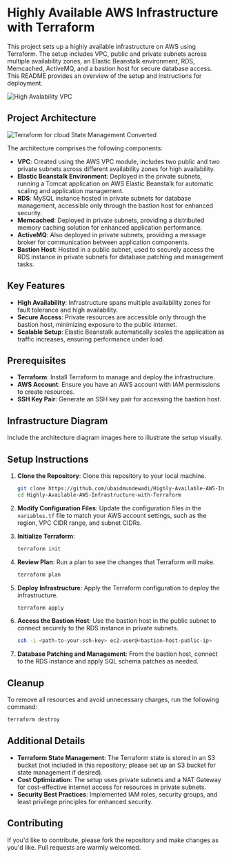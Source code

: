 # Highly Available AWS Infrastructure with Terraform

This project sets up a highly available infrastructure on AWS using Terraform. The setup includes VPC, public and private subnets across multiple availability zones, an Elastic Beanstalk environment, RDS, Memcached, ActiveMQ, and a bastion host for secure database access. This README provides an overview of the setup and instructions for deployment.

![High Avalability VPC](https://github.com/user-attachments/assets/7d61e6f5-34ff-4031-83cb-e2fda0dbf11e)

## Project Architecture

![Terraform for cloud State Management Converted](https://github.com/user-attachments/assets/ed73155c-a75d-4017-8f2d-fbd9224b6d8f)

The architecture comprises the following components:
- **VPC**: Created using the AWS VPC module, includes two public and two private subnets across different availability zones for high availability.
- **Elastic Beanstalk Environment**: Deployed in the private subnets, running a Tomcat application on AWS Elastic Beanstalk for automatic scaling and application management.
- **RDS**: MySQL instance hosted in private subnets for database management, accessible only through the bastion host for enhanced security.
- **Memcached**: Deployed in private subnets, providing a distributed memory caching solution for enhanced application performance.
- **ActiveMQ**: Also deployed in private subnets, providing a message broker for communication between application components.
- **Bastion Host**: Hosted in a public subnet, used to securely access the RDS instance in private subnets for database patching and management tasks.

## Key Features

- **High Availability**: Infrastructure spans multiple availability zones for fault tolerance and high availability.
- **Secure Access**: Private resources are accessible only through the bastion host, minimizing exposure to the public internet.
- **Scalable Setup**: Elastic Beanstalk automatically scales the application as traffic increases, ensuring performance under load.

## Prerequisites

- **Terraform**: Install Terraform to manage and deploy the infrastructure.
- **AWS Account**: Ensure you have an AWS account with IAM permissions to create resources.
- **SSH Key Pair**: Generate an SSH key pair for accessing the bastion host.

## Infrastructure Diagram

Include the architecture diagram images here to illustrate the setup visually.

## Setup Instructions

1. **Clone the Repository**: Clone this repository to your local machine.
   ```bash
   git clone https://github.com/ubaidmundewadi/Highly-Available-AWS-Infrastructure-with-Terraform.git
   cd Highly-Available-AWS-Infrastructure-with-Terraform
   ```

2. **Modify Configuration Files**: Update the configuration files in the `variables.tf` file to match your AWS account settings, such as the region, VPC CIDR range, and subnet CIDRs.

3. **Initialize Terraform**:
   ```bash
   terraform init
   ```

4. **Review Plan**: Run a plan to see the changes that Terraform will make.
   ```bash
   terraform plan
   ```

5. **Deploy Infrastructure**: Apply the Terraform configuration to deploy the infrastructure.
   ```bash
   terraform apply
   ```

6. **Access the Bastion Host**: Use the bastion host in the public subnet to connect securely to the RDS instance in private subnets.
   ```bash
   ssh -i <path-to-your-ssh-key> ec2-user@<bastion-host-public-ip>
   ```

7. **Database Patching and Management**: From the bastion host, connect to the RDS instance and apply SQL schema patches as needed.

## Cleanup

To remove all resources and avoid unnecessary charges, run the following command:
```bash
terraform destroy
```

## Additional Details

- **Terraform State Management**: The Terraform state is stored in an S3 bucket (not included in this repository; please set up an S3 bucket for state management if desired).
- **Cost Optimization**: The setup uses private subnets and a NAT Gateway for cost-effective internet access for resources in private subnets.
- **Security Best Practices**: Implemented IAM roles, security groups, and least privilege principles for enhanced security.

## Contributing

If you'd like to contribute, please fork the repository and make changes as you'd like. Pull requests are warmly welcomed.

